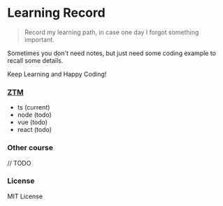# Learning Record

> Record my learning path, in case one day I forgot something important.

Sometimes you don't need notes, but just need some coding example to recall some details.

Keep Learning and Happy Coding!

### [ZTM](https://www.udemy.com/user/zero-to-mastery-2/)

- ts (current)
- node (todo)
- vue (todo)
- react (todo)

### Other course

// TODO

### License

MIT License
